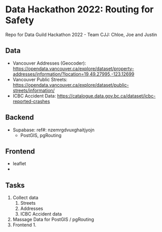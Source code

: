 # Data Hackathon 2022: Routing for Safety
Repo for Data Guild Hackathon 2022 - Team CJJ: Chloe, Joe and Justin

## Data
- Vancouver Addresses (Geocoder): https://opendata.vancouver.ca/explore/dataset/property-addresses/information/?location=19,49.27995,-123.12699
- Vancouver Public Streets: https://opendata.vancouver.ca/explore/dataset/public-streets/information/
- ICBC Accident Data: https://catalogue.data.gov.bc.ca/dataset/icbc-reported-crashes

## Backend
- Supabase: ref#: nzemrgdvuxghaitjyojn
    - PostGIS, pgRouting

## Frontend
- leaflet
- 


## Tasks
1. Collect data
   1. Streets
   2. Addresses
   3. ICBC Accident data
2. Massage Data for PostGIS / pgRouting
3. Frontend
   1. 